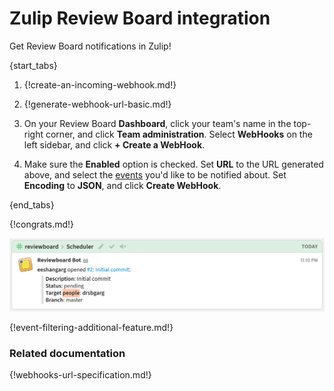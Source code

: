 # Zulip Review Board integration

Get Review Board notifications in Zulip!

{start_tabs}

1. {!create-an-incoming-webhook.md!}

1. {!generate-webhook-url-basic.md!}

1. On your Review Board **Dashboard**, click your team's name in the top-right
   corner, and click **Team administration**. Select **WebHooks** on the
   left sidebar, and click **+ Create a WebHook**.

1. Make sure the **Enabled** option is checked. Set **URL** to the URL generated
   above, and select the [events](#filtering-incoming-events) you'd like to
   be notified about. Set **Encoding** to **JSON**, and click **Create WebHook**.

{end_tabs}

{!congrats.md!}

![](/static/images/integrations/reviewboard/001.png)

{!event-filtering-additional-feature.md!}

### Related documentation

{!webhooks-url-specification.md!}
